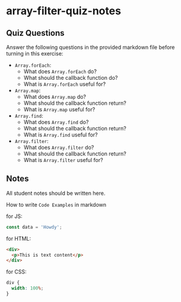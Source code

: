 # array-filter-quiz-notes

## Quiz Questions

Answer the following questions in the provided markdown file before turning in this exercise:

- `Array.forEach`:
  - What does `Array.forEach` do?
  - What should the callback function do?
  - What is `Array.forEach` useful for?
- `Array.map`:
  - What does `Array.map` do?
  - What should the callback function return?
  - What is `Array.map` useful for?
- `Array.find`:
  - What does `Array.find` do?
  - What should the callback function return?
  - What is `Array.find` useful for?
- `Array.filter`:
  - What does `Array.filter` do?
  - What should the callback function return?
  - What is `Array.filter` useful for?

## Notes

All student notes should be written here.

How to write `Code Examples` in markdown

for JS:

```javascript
const data = 'Howdy';
```

for HTML:

```html
<div>
  <p>This is text content</p>
</div>
```

for CSS:

```css
div {
  width: 100%;
}
```
